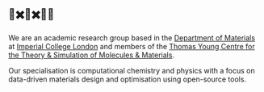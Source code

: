 ##  🤖✖️💎✖️🧑‍🔬

We are an academic research group based in the [Department of Materials](https://www.imperial.ac.uk/materials/) at [Imperial College London](https://www.imperial.ac.uk) and members of the [Thomas Young Centre for the Theory & Simulation of Molecules & Materials](https://thomasyoungcentre.org).

Our specialisation is computational chemistry and physics with a focus on data-driven materials design and optimisation using open-source tools.

